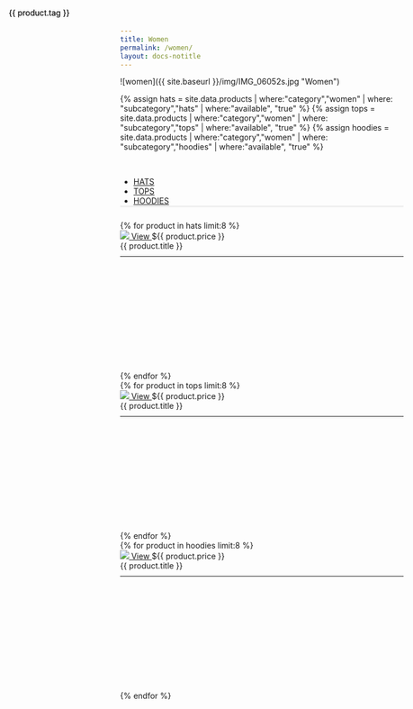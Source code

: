 ```yaml
---
title: Women
permalink: /women/
layout: docs-notitle
---
```


![women]({{ site.baseurl }}/img/IMG_06052s.jpg "Women")

{% assign hats = site.data.products | where:"category","women" | where: "subcategory","hats" | where:"available", "true" %}
{% assign tops = site.data.products | where:"category","women" | where: "subcategory","tops" | where:"available", "true" %}
{% assign hoodies = site.data.products | where:"category","women" | where: "subcategory","hoodies" | where:"available", "true" %}

<div>
    <p>&nbsp;</p>
    <ul class="nav nav-pills" style="border-bottom: 3px solid #efefef;">
        <li class="#"><a href="#hats" data-toggle="tab">HATS</a></li>
        <li class="active"><a href="#tops" data-toggle="tab">TOPS</a></li>
        <li class="#"><a href="#hoodies" data-toggle="tab">HOODIES</a></li>
    </ul>
    <div id="myTabContent" class="tab-content" style="border: 0px solid #efefef; padding-top: 10px;">
        <div class="tab-pane fade" id="hats">
            <div class="row">
                {% for product in hats limit:8 %}
                    <div class="col-md-3 img-container" style="margin: 0px; height:250px;">
                    <span class="featured" style="position: absolute; top:30px;left:30px;z-index: 1; opacity: 0.7">{{ product.tag }}</span>
                    <a href="{{ site.baseurl }}/{{ product.category }}/{{ product.subcategory }}/{{ product.title | downcase | replace: " ", "-" | replace: ":", "" }}/">
                    <img src="{{ site.baseurl }}/img/{{ product.image }}" class="img-thumbnail" style="max-height:175px">
                    <span class="white-button middle" style="margin-bottom: 30px;">
                    View
                    </span>
                    </a>
                    <span class="price">${{ product.price }}</span><br>
                    <span class="product-title" style="font-size: 14px;"> {{ product.title }}</span>
                    <hr style="margin-top: 10px; margin-bottom: 20px">
                    </div>
                {% endfor %}
            </div>
        </div>
        <div class="tab-pane fade active in" id="tops">
            <div class="row">
                {% for product in tops limit:8 %}
                    <div class="col-md-3 img-container" style="margin: 0px; height:250px;">
                    <span class="featured" style="position: absolute; top:30px;left:30px;z-index: 1; opacity: 0.7">{{ product.tag }}</span>
                    <a href="{{ site.baseurl }}/{{ product.category }}/{{ product.subcategory }}/{{ product.title | downcase | replace: " ", "-" | replace: ":", "" }}/">
                    <img src="{{ site.baseurl }}/img/{{ product.image }}" class="img-thumbnail" style="max-height:175px">
                    <span class="white-button middle" style="margin-bottom: 30px;">
                    View
                    </span>
                    </a>
                    <span class="price">${{ product.price }}</span><br>
                    <span class="product-title" style="font-size: 14px;"> {{ product.title }}</span>
                    <hr style="margin-top: 10px; margin-bottom: 20px">
                    </div>
                {% endfor %}
            </div>
        </div>
        <div class="tab-pane fade" id="hoodies">
            <div class="row">
                {% for product in hoodies limit:8 %}
                    <div class="col-md-3 img-container" style="margin: 0px; height:250px;">
                    <span class="featured" style="position: absolute; top:30px;left:30px;z-index: 1; opacity: 0.7">{{ product.tag }}</span>
                    <a href="{{ site.baseurl }}/{{ product.category }}/{{ product.subcategory }}/{{ product.title | downcase | replace: " ", "-" | replace: ":", "" }}/">
                    <img src="{{ site.baseurl }}/img/{{ product.image }}" class="img-thumbnail" style="max-height:175px">
                    <span class="white-button middle" style="margin-bottom: 30px;">
                    View
                    </span>
                    </a>
                    <span class="price">${{ product.price }}</span><br>
                    <span class="product-title" style="font-size: 14px;"> {{ product.title }}</span>
                    <hr style="margin-top: 10px; margin-bottom: 20px">
                    </div>
                {% endfor %}
            </div>
        </div>        
    </div>
</div>    

